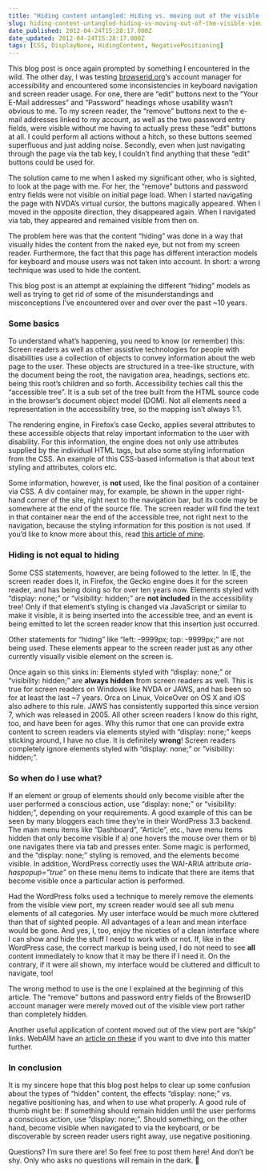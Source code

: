```yaml
---
title: "Hiding content untangled: Hiding vs. moving out of the visible viewport"
slug: hiding-content-untangled-hiding-vs-moving-out-of-the-visible-viewport
date_published: 2012-04-24T15:28:17.000Z
date_updated: 2012-04-24T15:28:17.000Z
tags: [CSS, DisplayNone, HidingContent, NegativePositioning]
---
```


This blog post is once again prompted by something I encountered in the wild. The other day, I was testing [browserid.org](http://browserid.org)&#8216;s account manager for accessibility and encountered some inconsistencies in keyboard navigation and screen reader usage. For one, there are &#8220;edit&#8221; buttons next to the &#8220;Your E-Mail addresses&#8221; and &#8220;Password&#8221; headings whose usability wasn&#8217;t obvious to me. To my screen reader, the &#8220;remove&#8221; buttons next to the e-mail addresses linked to my account, as well as the two password entry fields, were visible without me having to actually press these &#8220;edit&#8221; buttons at all. I could perform all actions without a hitch, so these buttons seemed superfluous and just adding noise. Secondly, even when just navigating through the page via the tab key, I couldn&#8217;t find anything that these &#8220;edit&#8221; buttons could be used for.

The solution came to me when I asked my significant other, who is sighted, to look at the page with me. For her, the &#8220;remove&#8221; buttons and password entry fields were not visible on initial page load. When I started navigating the page with NVDA&#8217;s virtual cursor, the buttons magically appeared. When I moved in the opposite direction, they disappeared again. When I navigated via tab, they appeared and remained visible from then on.

The problem here was that the content &#8220;hiding&#8221; was done in a way that visually hides the content from the naked eye, but not from my screen reader. Furthermore, the fact that this page has different interaction models for keyboard and mouse users was not taken into account. In short: a wrong technique was used to hide the content.

This blog post is an attempt at explaining the different &#8220;hiding&#8221; models as well as trying to get rid of some of the misunderstandings and misconceptions I&#8217;ve encountered over and over over the past ~10 years.

### Some basics

To understand what&#8217;s happening, you need to know (or remember) this: Screen readers as well as other assistive technologies for people with disabilities use a collection of objects to convey information about the web page to the user. These objects are structured in a tree-like structure, with the document being the root, the navigation area, headings, sections etc. being this root&#8217;s children and so forth. Accessibility techies call this the &#8220;accessible tree&#8221;. It is a sub set of the tree built from the HTML source code in the browser&#8217;s document object model (DOM). Not all elements need a representation in the accessibility tree, so the mapping isn&#8217;t always 1:1.

The rendering engine, in Firefox&#8217;s case Gecko, applies several attributes to these accessible objects that relay important information to the user with disability. For this information, the engine does not only use attributes supplied by the individual HTML tags, but also some styling information from the CSS. An example of this CSS-based information is that about text styling and attributes, colors etc.

Some information, however, is **not** used, like the final position of a container via CSS. A div container may, for example, be shown in the upper right-hand corner of the site, right next to the navigation bar, but its code may be somewhere at the end of the source file. The screen reader will find the text in that container near the end of the accessible tree, not right next to the navigation, because the styling information for this position is not used. If you&#8217;d like to know more about this, read [this article of mine](http://www.marcozehe.de/2009/10/07/the-importance-of-placement-of-html-tags-in-a-document/).

### Hiding is not equal to hiding

Some CSS statements, however, are being followed to the letter. In IE, the screen reader does it, in Firefox, the Gecko engine does it for the screen reader, and has being doing so for over ten years now. Elements styled with &#8220;display: none;&#8221; or &#8220;visibility: hidden;&#8221; are **not included** in the accessibility tree! Only if that element&#8217;s styling is changed via JavaScript or similar to make it visible, it is being inserted into the accessible tree, and an event is being emitted to let the screen reader know that this insertion just occurred.

Other statements for &#8220;hiding&#8221; like &#8220;left: -9999px; top: -9999px;&#8221; are not being used. These elements appear to the screen reader just as any other currently visually visible element on the screen is.

Once again so this sinks in: Elements styled with &#8220;display: none;&#8221; or &#8220;visibility: hidden;&#8221; are **always hidden** from screen readers as well. This is true for screen readers on Windows like NVDA or JAWS, and has been so for at least the last ~7 years. Orca on Linux, VoiceOver on OS X and iOS also adhere to this rule. JAWS has consistently supported this since version 7, which was released in 2005. All other screen readers I know do this right, too, and have been for ages. Why this rumor that one can provide extra content to screen readers via elements styled with &#8220;display: none;&#8221; keeps sticking around, I have no clue. It is definitely **wrong**! Screen readers completely ignore elements styled with &#8220;display: none;&#8221; or &#8220;visibility: hidden;&#8221;.

### So when do I use what?

If an element or group of elements should only become visible after the user performed a conscious action, use &#8220;display: none;&#8221; or &#8220;visibility: hidden;&#8221;, depending on your requirements. A good example of this can be seen by many bloggers each time they&#8217;re in their WordPress 3.3 backend. The main menu items like &#8220;Dashboard&#8221;, &#8220;Article&#8221;, etc., have menu items hidden that only become visible if a) one hovers the mouse over them or b) one navigates there via tab and presses enter. Some magic is performed, and the &#8220;display: none;&#8221; styling is removed, and the elements become visible. In addition, WordPress correctly uses the WAI-ARIA attribute *aria-haspopup=&#8221;true&#8221;* on these menu items to indicate that there are items that become visible once a particular action is performed.

Had the WordPress folks used a technique to merely remove the elements from the visible view port, my screen reader would see all sub menu elements of all categories. My user interface would be much more cluttered than that of sighted people. All advantages of a lean and mean interface would be gone. And yes, I, too, enjoy the niceties of a clean interface where I can show and hide the stuff I need to work with or not. If, like in the WordPress case, the correct markup is being used, I do not need to see **all** content immediately to know that it may be there if I need it. On the contrary, if it were all shown, my interface would be cluttered and difficult to navigate, too!

The wrong method to use is the one I explained at the beginning of this article. The &#8220;remove&#8221; buttons and password entry fields of the BrowserID account manager were merely moved out of the visible view port rather than completely hidden.

Another useful application of content moved out of the view port are &#8220;skip&#8221; links. WebAIM have an [article on these](http://webaim.org/techniques/skipnav/) if you want to dive into this matter further.

### In conclusion

It is my sincere hope that this blog post helps to clear up some confusion about the types of &#8220;hidden&#8221; content, the effects &#8220;display: none;&#8221; vs. negative positioning has, and when to use what properly. A good rule of thumb might be: If something should remain hidden until the user performs a conscious action, use &#8220;display: none;&#8221;. Should something, on the other hand, become visible when navigated to via the keyboard, or be discoverable by screen reader users right away, use negative positioning.

Questions? I&#8217;m sure there are! So feel free to post them here! And don&#8217;t be shy. Only who asks no questions will remain in the dark. 🙂
